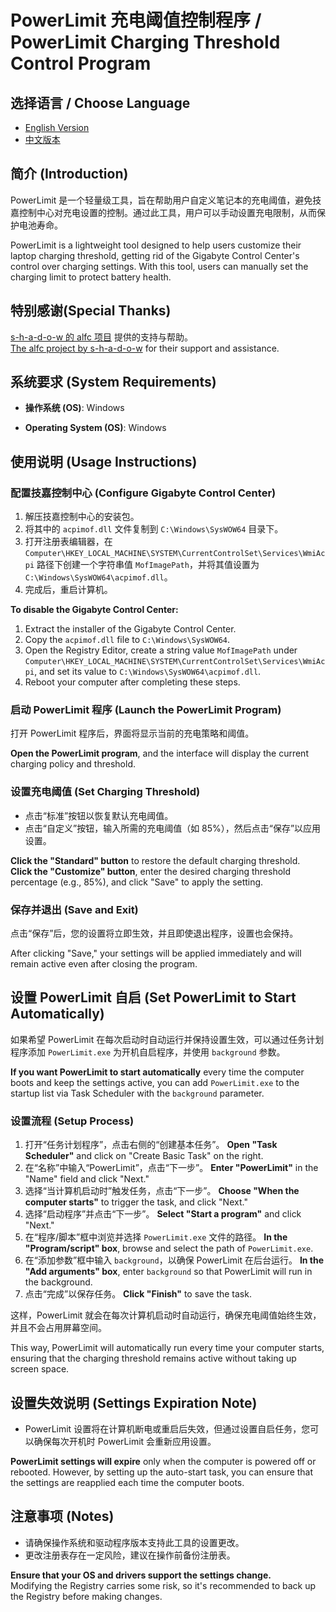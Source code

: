 # PowerLimit 充电阈值控制程序 / PowerLimit Charging Threshold Control Program

## 选择语言 / Choose Language
- [English Version](./README_en.md)
- [中文版本](./README_zh.md)

## 简介 (Introduction)
PowerLimit 是一个轻量级工具，旨在帮助用户自定义笔记本的充电阈值，避免技嘉控制中心对充电设置的控制。通过此工具，用户可以手动设置充电限制，从而保护电池寿命。

PowerLimit is a lightweight tool designed to help users customize their laptop charging threshold, getting rid of the Gigabyte Control Center's control over charging settings. With this tool, users can manually set the charging limit to protect battery health.

## 特别感谢(Special Thanks)
[s-h-a-d-o-w 的 alfc 项目](https://github.com/s-h-a-d-o-w/alfc) 提供的支持与帮助。  
[The alfc project by s-h-a-d-o-w](https://github.com/s-h-a-d-o-w/alfc) for their support and assistance.

## 系统要求 (System Requirements)
- **操作系统 (OS)**: Windows

- **Operating System (OS)**: Windows

## 使用说明 (Usage Instructions)

### 配置技嘉控制中心 (Configure Gigabyte Control Center)
1. 解压技嘉控制中心的安装包。
2. 将其中的 `acpimof.dll` 文件复制到 `C:\Windows\SysWOW64` 目录下。
3. 打开注册表编辑器，在 `Computer\HKEY_LOCAL_MACHINE\SYSTEM\CurrentControlSet\Services\WmiAcpi` 路径下创建一个字符串值 `MofImagePath`，并将其值设置为 `C:\Windows\SysWOW64\acpimof.dll`。
4. 完成后，重启计算机。

**To disable the Gigabyte Control Center:**
1. Extract the installer of the Gigabyte Control Center.
2. Copy the `acpimof.dll` file to `C:\Windows\SysWOW64`.
3. Open the Registry Editor, create a string value `MofImagePath` under `Computer\HKEY_LOCAL_MACHINE\SYSTEM\CurrentControlSet\Services\WmiAcpi`, and set its value to `C:\Windows\SysWOW64\acpimof.dll`.
4. Reboot your computer after completing these steps.

### 启动 PowerLimit 程序 (Launch the PowerLimit Program)
打开 PowerLimit 程序后，界面将显示当前的充电策略和阈值。

**Open the PowerLimit program**, and the interface will display the current charging policy and threshold.

### 设置充电阈值 (Set Charging Threshold)
- 点击“标准”按钮以恢复默认充电阈值。
- 点击“自定义”按钮，输入所需的充电阈值（如 85%），然后点击“保存”以应用设置。

**Click the "Standard" button** to restore the default charging threshold.  
**Click the "Customize" button**, enter the desired charging threshold percentage (e.g., 85%), and click "Save" to apply the setting.

### 保存并退出 (Save and Exit)
点击“保存”后，您的设置将立即生效，并且即使退出程序，设置也会保持。

After clicking "Save," your settings will be applied immediately and will remain active even after closing the program.

## 设置 PowerLimit 自启 (Set PowerLimit to Start Automatically)
如果希望 PowerLimit 在每次启动时自动运行并保持设置生效，可以通过任务计划程序添加 `PowerLimit.exe` 为开机自启程序，并使用 `background` 参数。

**If you want PowerLimit to start automatically** every time the computer boots and keep the settings active, you can add `PowerLimit.exe` to the startup list via Task Scheduler with the `background` parameter.

### 设置流程 (Setup Process)
1. 打开“任务计划程序”，点击右侧的“创建基本任务”。
   **Open "Task Scheduler"** and click on "Create Basic Task" on the right.
2. 在“名称”中输入“PowerLimit”，点击“下一步”。
   **Enter "PowerLimit"** in the "Name" field and click "Next."
3. 选择“当计算机启动时”触发任务，点击“下一步”。
   **Choose "When the computer starts"** to trigger the task, and click "Next."
4. 选择“启动程序”并点击“下一步”。
   **Select "Start a program"** and click "Next."
5. 在“程序/脚本”框中浏览并选择 `PowerLimit.exe` 文件的路径。
   **In the "Program/script" box**, browse and select the path of `PowerLimit.exe`.
6. 在“添加参数”框中输入 `background`，以确保 PowerLimit 在后台运行。
   **In the "Add arguments" box**, enter `background` so that PowerLimit will run in the background.
7. 点击“完成”以保存任务。
   **Click "Finish"** to save the task.

这样，PowerLimit 就会在每次计算机启动时自动运行，确保充电阈值始终生效，并且不会占用屏幕空间。

This way, PowerLimit will automatically run every time your computer starts, ensuring that the charging threshold remains active without taking up screen space.

## 设置失效说明 (Settings Expiration Note)
- PowerLimit 设置将在计算机断电或重启后失效，但通过设置自启任务，您可以确保每次开机时 PowerLimit 会重新应用设置。

**PowerLimit settings will expire** only when the computer is powered off or rebooted. However, by setting up the auto-start task, you can ensure that the settings are reapplied each time the computer boots.

## 注意事项 (Notes)
- 请确保操作系统和驱动程序版本支持此工具的设置更改。
- 更改注册表存在一定风险，建议在操作前备份注册表。

**Ensure that your OS and drivers support the settings change.**  
Modifying the Registry carries some risk, so it's recommended to back up the Registry before making changes.

